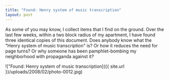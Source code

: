 ```yaml
---
title: "Found: Henry system of music transcription"
layout: post
---
```


As some of you may know, I collect items that I find on the ground. Over the
last few weeks, within a two block radius of my apartment, I have found three
identical copies of this document. Does anybody know what the "Henry system of
music transcription" is? Or how it reduces the need for page turns? Or why
someone has been pamphlet-bombing my neighborhood with propaganda against it?

!["Found: Henry system of music transcription]({{ site.url }}/uploads/2008/02/photo-0012.jpg)

